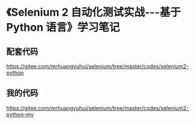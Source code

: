 # 《Selenium 2 自动化测试实战---基于 Python 语言》学习笔记

## 配套代码

<https://gitee.com/mrhuangyuhui/selenium/tree/master/codes/selenium2-python>

## 我的代码

<https://gitee.com/mrhuangyuhui/selenium/tree/master/codes/selenium2-python-my>